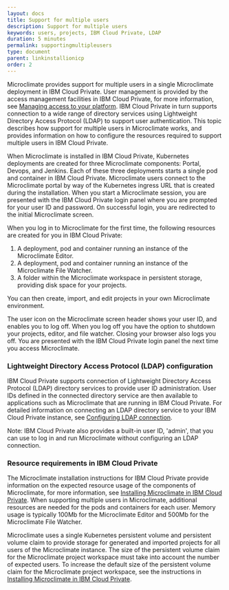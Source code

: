 ```yaml
---
layout: docs
title: Support for multiple users
description: Support for multiple users
keywords: users, projects, IBM Cloud Private, LDAP
duration: 5 minutes
permalink: supportingmultipleusers
type: document
parent: linkinstallionicp
order: 2
---
```


Microclimate provides support for multiple users in a single Microclimate deployment in IBM Cloud Private. User management is provided by the access management facilities in IBM Cloud Private, for more information, see [Managing access to your platform](https://www.ibm.com/support/knowledgecenter/en/SSBS6K_2.1.0.3/user_management/admin.html). IBM Cloud Private in turn supports connection to a wide range of directory services using Lightweight Directory Access Protocol (LDAP) to support user authentication. This topic describes how support for multiple users in Microclimate works, and provides information on how to configure the resources required to support multiple users in IBM Cloud Private.

When Microclimate is installed in IBM Cloud Private, Kubernetes deployments are created for three Microclimate components: Portal, Devops, and Jenkins. Each of these three deployments starts a single pod and container in IBM Cloud Private. Microclimate users connect to the Microclimate portal by way of the Kubernetes ingress URL that is created during the installation. When you start a Microclimate session, you are presented with the IBM Cloud Private login panel where you are prompted for your user ID and password. On successful login, you are redirected to the initial Microclimate screen.

When you log in to Microclimate for the first time, the following resources are created for you in IBM Cloud Private:

1. A deployment, pod and container running an instance of the Microclimate Editor.
2. A deployment, pod and container running an instance of the Microclimate File Watcher.
3. A folder within the Microclimate workspace in persistent storage, providing disk space for your projects.

You can then create, import, and edit projects in your own Microclimate environment.

The user icon on the Microclimate screen header shows your user ID, and enables you to log off. When you log off you have the option to shutdown your projects, editor, and file watcher. Closing your browser also logs you off. You are presented with the IBM Cloud Private login panel the next time you access Microclimate.

### Lightweight Directory Access Protocol (LDAP) configuration

IBM Cloud Private supports connection of Lightweight Directory Access Protocol (LDAP) directory services to provide user ID administration. User IDs defined in the connected directory service are then available to applications such as Microclimate that are running in IBM Cloud Private. For detailed information on connecting an LDAP directory service to your IBM Cloud Private instance, see [Configuring LDAP connection](https://www.ibm.com/support/knowledgecenter/SSBS6K_2.1.0.3/user_management/configure_ldap.html).

Note: IBM Cloud Private also provides a built-in user ID, 'admin', that you can use to log in and run Microclimate without configuring an LDAP connection.

### Resource requirements in IBM Cloud Private

The Microclimate installation instructions for IBM Cloud Private provide information on the expected resource usage of the components of Microclimate, for more information, see
[Installing Microclimate in IBM Cloud Private](https://github.com/IBM/charts/blob/master/stable/ibm-microclimate/README.md). When supporting multiple users in Microclimate, additional resources are needed for the pods and containers for each user. Memory usage is typically 100Mb for the Microclimate Editor and 500Mb for the Microclimate File Watcher.

Microclimate uses a single Kubernetes persistent volume and persistent volume claim to provide storage for generated and imported projects for all users of the Microclimate instance. The size of the persistent volume claim for the Microclimate project workspace must take into account the number of expected users. To increase the default size of the persistent volume claim for the Microclimate project workspace, see the instructions in [Installing Microclimate in IBM Cloud Private](https://github.com/IBM/charts/blob/master/stable/ibm-microclimate/README.md).
